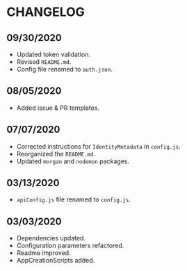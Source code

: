 # CHANGELOG

## 09/30/2020

* Updated token validation.
* Revised `README.md`.
* Config file renamed to `auth.json`.

## 08/05/2020

* Added issue & PR templates.

## 07/07/2020

* Corrected instructions for `IdentityMetadata` in `config.js`.
* Reorganized the `README.md`.
* Updated `morgan` and `nodemon` packages.

## 03/13/2020

* `apiConfig.js` file renamed to `config.js`.

## 03/03/2020

* Dependencies updated.
* Configuration parameters refactored.
* Readme improved.
* AppCreationScripts added.
